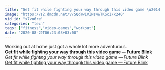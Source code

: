 ```yaml
---
title: "Get fit while fighting your way through this video game \u2014 Future Blink"
image: "https://s2.dmcdn.net/v/SQdYw1VINs4wTKScI/x240"
vid_id: "x7vu6re"
categories: "tech"
tags: ["fitness","video-games","workout"]
date: "2020-08-29T06:23:03+03:00"
---
```

Working out at home just got a whole lot more adventurous.<br><b>Get fit while fighting your way through this video game — Future Blink</b><br> <i>Get fit while fighting your way through this video game — Future Blink</i><br> <u>Get fit while fighting your way through this video game — Future Blink</u>
